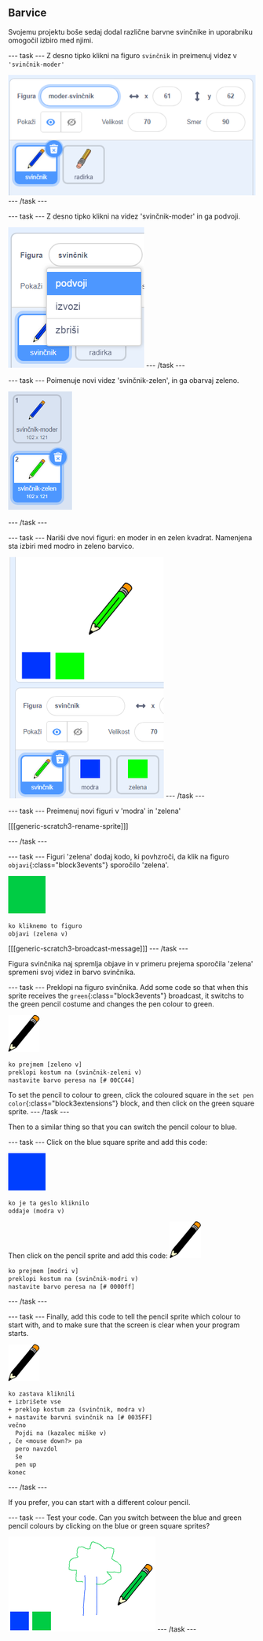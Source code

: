 ## Barvice

Svojemu projektu boše sedaj dodal različne barvne svinčnike in uporabniku omogočil izbiro med njimi.

\--- task \--- Z desno tipko klikni na figuro `svinčnik` in preimenuj videz v `'svinčnik-moder'`

![rename-pencil](images/rename-pencil.png) \--- /task \---

\--- task \--- Z desno tipko klikni na videz 'svinčnik-moder' in ga podvoji.

![screenshot](images/paint-blue-duplicate.png) \--- /task \---

\--- task \--- Poimenuje novi videz 'svinčnik-zelen', in ga obarvaj zeleno.

![screenshot](images/paint-pencil-green.png)

\--- /task \---

\--- task \--- Nariši dve novi figuri: en moder in en zelen kvadrat. Namenjena sta izbiri med modro in zeleno barvico.

![screenshot](images/paint-selectors.png) \--- /task \---

\--- task \--- Preimenuj novi figuri v 'modra' in 'zelena'

[[[generic-scratch3-rename-sprite]]]

\--- /task \---

\--- task \--- Figuri 'zelena' dodaj kodo, ki povhzroči, da klik na figuro `objavi`{:class="block3events"} sporočilo 'zelena'.

![green square](images/green_square.png)

```blocks3
ko kliknemo to figuro
objavi (zelena v)
```

[[[generic-scratch3-broadcast-message]]] \--- /task \---

Figura svinčnika naj spremlja objave in v primeru prejema sporočila 'zelena' spremeni svoj videz in barvo svinčnika.

\--- task \--- Preklopi na figuro svinčnika. Add some code so that when this sprite receives the `green`{:class="block3events"} broadcast, it switchs to the green pencil costume and changes the pen colour to green.

![pencil](images/pencil.png)

```blocks3
ko prejmem [zeleno v]
preklopi kostum na (svinčnik-zeleni v)
nastavite barvo peresa na [# 00CC44]
```

To set the pencil to colour to green, click the coloured square in the `set pen color`{:class="block3extensions"} block, and then click on the green square sprite. \--- /task \---

Then to a similar thing so that you can switch the pencil colour to blue.

\--- task \--- Click on the blue square sprite and add this code:

![blue_square](images/blue_square.png)

```blocks3
ko je ta geslo kliknilo
oddaje (modra v)
```

Then click on the pencil sprite and add this code: ![pencil](images/pencil.png)

```blocks3
ko prejmem [modri v]
preklopi kostum na (svinčnik-modri v)
nastavite barvo peresa na [# 0000ff]
```

\--- /task \---

\--- task \--- Finally, add this code to tell the pencil sprite which colour to start with, and to make sure that the screen is clear when your program starts.

![pencil](images/pencil.png)

```blocks3
ko zastava kliknili
+ izbrišete vse
+ preklop kostum za (svinčnik, modra v)
+ nastavite barvni svinčnik na [# 0035FF]
večno
  Pojdi na (kazalec miške v)
, če <mouse down?> pa
  pero navzdol
  še
  pen up
konec
```

\--- /task \---

If you prefer, you can start with a different colour pencil.

\--- task \--- Test your code. Can you switch between the blue and green pencil colours by clicking on the blue or green square sprites?

![screenshot](images/paint-pens-test.png) \--- /task \---